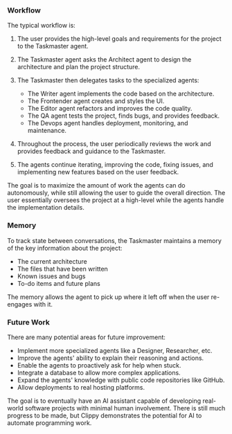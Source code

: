 ### Workflow

The typical workflow is:

1. The user provides the high-level goals and requirements for the project to the Taskmaster agent.

2. The Taskmaster agent asks the Architect agent to design the architecture and plan the project structure.

3. The Taskmaster then delegates tasks to the specialized agents:

   - The Writer agent implements the code based on the architecture.
   - The Frontender agent creates and styles the UI.
   - The Editor agent refactors and improves the code quality.
   - The QA agent tests the project, finds bugs, and provides feedback.
   - The Devops agent handles deployment, monitoring, and maintenance.

4. Throughout the process, the user periodically reviews the work and provides feedback and guidance to the Taskmaster.

5. The agents continue iterating, improving the code, fixing issues, and implementing new features based on the user feedback.

The goal is to maximize the amount of work the agents can do autonomously, while still allowing the user to guide the overall direction. The user essentially oversees the project at a high-level while the agents handle the implementation details.

### Memory

To track state between conversations, the Taskmaster maintains a memory of the key information about the project:

- The current architecture
- The files that have been written
- Known issues and bugs
- To-do items and future plans

The memory allows the agent to pick up where it left off when the user re-engages with it.

### Future Work

There are many potential areas for future improvement:

- Implement more specialized agents like a Designer, Researcher, etc.
- Improve the agents' ability to explain their reasoning and actions.
- Enable the agents to proactively ask for help when stuck.
- Integrate a database to allow more complex applications.
- Expand the agents' knowledge with public code repositories like GitHub.
- Allow deployments to real hosting platforms.

The goal is to eventually have an AI assistant capable of developing real-world software projects with minimal human involvement. There is still much progress to be made, but Clippy demonstrates the potential for AI to automate programming work.